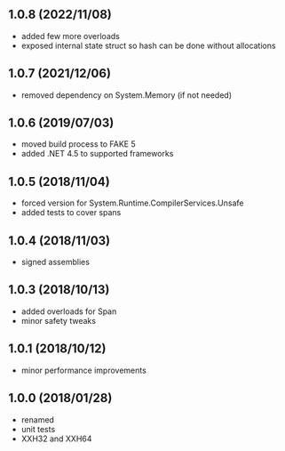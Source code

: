 ## 1.0.8 (2022/11/08)
* added few more overloads
* exposed internal state struct so hash can be done without allocations

## 1.0.7 (2021/12/06)
* removed dependency on System.Memory (if not needed)

## 1.0.6 (2019/07/03)
* moved build process to FAKE 5
* added .NET 4.5 to supported frameworks

## 1.0.5 (2018/11/04)
* forced version for System.Runtime.CompilerServices.Unsafe
* added tests to cover spans

## 1.0.4 (2018/11/03)
* signed assemblies

## 1.0.3 (2018/10/13)
* added overloads for Span
* minor safety tweaks  

## 1.0.1 (2018/10/12)
* minor performance improvements

## 1.0.0 (2018/01/28)
* renamed
* unit tests
* XXH32 and XXH64
